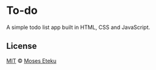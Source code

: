 # To-do
A simple todo list app built in HTML, CSS and JavaScript.

## License
[MIT](LICENSE.md) © [Moses Eteku](https://github.com/etekumoses)
